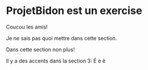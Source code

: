# ProjetBidon est un exercise

Coucou les amis!


Je ne sais pas quoi mettre dans cette section.


Dans cette section non plus!


Il y a des accents dans la section 3: É è ê